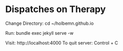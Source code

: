 # Dispatches on Therapy

Change Directory:
cd ~/holbemn.github.io

Run:
bundle exec jekyll serve -w

Visit:
http://localhost:4000
To quit server:
Control + C
